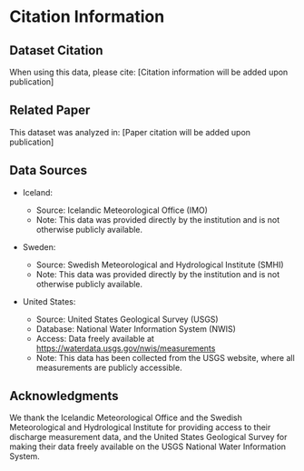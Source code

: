 # Citation Information

## Dataset Citation
When using this data, please cite:
[Citation information will be added upon publication]

## Related Paper
This dataset was analyzed in:
[Paper citation will be added upon publication]

## Data Sources

- Iceland:
  - Source: Icelandic Meteorological Office (IMO)
  - Note: This data was provided directly by the institution and is not otherwise publicly available.

- Sweden:
  - Source: Swedish Meteorological and Hydrological Institute (SMHI)
  - Note: This data was provided directly by the institution and is not otherwise publicly available.

- United States:
  - Source: United States Geological Survey (USGS)
  - Database: National Water Information System (NWIS)
  - Access: Data freely available at https://waterdata.usgs.gov/nwis/measurements
  - Note: This data has been collected from the USGS website, where all measurements are publicly accessible.

## Acknowledgments
We thank the Icelandic Meteorological Office and the Swedish Meteorological and Hydrological Institute for providing access to their discharge measurement data, and the United States Geological Survey for making their data freely available on the USGS National Water Information System.
